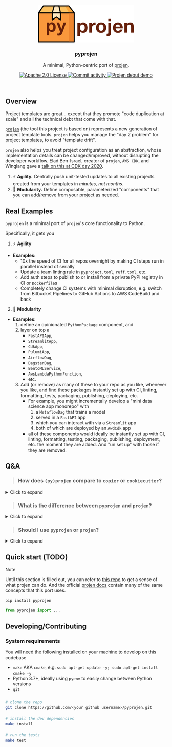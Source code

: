 <p align="center">
    <img src="https://raw.githubusercontent.com/mlops-club/pyprojen/c5b6755a803f7c6f18a42b7cea6f9eb9c917c417/logo.png">
    <h3 align="center">pyprojen</h3>
</p>

<p align="center">
  A minimal, Python-centric port of <a href="https://projen.io/">projen</a>.
</p>

<p align="center">
  <a href="https://opensource.org/licenses/Apache-2.0">
    <img src="https://img.shields.io/badge/License-Apache%202.0-blue?style=for-the-badge&logo=apache" alt="Apache 2.0 License">
  </a>
  <!-- <a href="https://gitpod.io/#https://github.com/mlops-club/pyprojen">
    <img src="https://img.shields.io/badge/Gitpod-ready--to--code-blue?style=for-the-badge&logo=gitpod" alt="Gitpod ready-to-code">
  </a> -->
  <a href="https://github.com/mlops-club/pyprojen/commits/main">
    <img src="https://img.shields.io/github/commit-activity/w/projen/projen?style=for-the-badge&logo=github" alt="Commit activity">
  </a>
  <a href="https://www.youtube.com/watch?v=SOWMPzXtTCw">
    <img src="https://img.shields.io/badge/Projen%20debut%20demo-red?style=for-the-badge&logo=youtube" alt="Projen debut demo">
  </a>
</p>

<br/>

## Overview

Project templates are great... except that they promote "code duplication at scale" and all the technical debt that come with that.

[`projen`](https://projen.io/) (the tool this project is based on) represents a new generation of project template tools. `projen` helps you manage the "day 2 problem" for project templates, to avoid "template drift".

`projen` also helps you treat project configuration as an abstraction, whose implementation details can be changed/improved, without disrupting the developer workflow. Elad Ben-Israel, creator of `projen`, `AWS CDK`, and Winglang gave a [talk on this at CDK day 2020](https://www.youtube.com/watch?v=SOWMPzXtTCw).

1. ⚡️ **Agility.** Centrally push unit-tested updates to all existing projects created from your templates in *minutes, not months*.
2. 🧱 **Modularity.** Define composable, parameterized "components" that you can add/remove from your project as needed.

## Real Examples

`pyprojen` is a minimal port of `projen`'s core functionality to Python.

Specifically, it gets you

1. ⚡️ **Agility**

  - **Examples:**
    - 10x the speed of CI for all repos overnight by making CI steps run in parallel instead of serially
    - Update a team linting rule in `pyproject.toml`, `ruff.toml`, etc.
    - Add auth steps to publish to or install from a private PyPI registry in CI or `Dockerfile`s
    - Completely change CI systems with minimal disruption, e.g. switch from Bitbucket Pipelines to GitHub Actions to AWS CodeBuild and back

2. 🧱 **Modularity**

  - **Examples**:
    1. define an opinionated `PythonPackage` component, and
    1. layer on top a
        - `FastAPIApp`,
        - `StreamlitApp`,
        - `CdkApp`,
        - `PulumiApp`,
        - `AirflowDag`,
        - `DagsterDag`,
        - `BentoMLService`,
        - `AwsLambdaPythonFunction`,
        - etc.
    1. Add (or remove) as many of these to your repo as you like, whenever you like, and find these packages instantly set up with CI, linting, formatting, tests, packaging, publishing, deploying, etc.
        - For example, you might incrementally develop a "mini data science app monorepo" with
          1. a `MetaflowDag` that trains a model
          1. served in a `FastAPI` app
          1. which you can interact with via a `Streamlit` app
          1. both of which are deployed by an `AwdCdk` app
        - all of these components would ideally be instantly set up with CI, linting, formatting, testing, packaging, publishing, deployment, etc. the moment they are added. And "un set up" with those if they are removed.

## Q&A

> ### How does `(py)projen` compare to `copier` or `cookiecutter`?

<details>
<summary>Click to expand</summary>

[`copier`](https://copier.readthedocs.io/en/stable/) is a reaction to `cookiecutter`, built to allow template updates to be propagated to existing projects.

1. **Migration.** The migration process for `(py)projen` is a single CLI command (`python .pyprojenrc.py`). Whereas the migration process for `copier` is [a bit more manual](https://copier.readthedocs.io/en/stable/updating/#how-the-update-works) and prone to errors.

2. **Composable components.** `copier` is more like `cookiecutter` in that it uses Jinja templates to generate a certain set of files. `(py)projen` lets you define re-usable components. You can add arbitrary numbers of these components to your project with different parameters and remove them just as easily.

That said, although `cookiecutter` and `copier` are more limited, they are also simpler.
</details>

> ### What is the difference between `pyprojen` and `projen`?

<details>
<summary>Click to expand</summary>

#### 1. Fundamentally, `projen` offers a few things:

1. A `Project`, `Component`, and `Construct` abstraction that lets you define reusable components that you can push updates to.
2. Primitive components like `TextFile`, `YamlFile`, `JsonFile`, `MarkdownFile`, etc. that you can compose to build "higher-level components".
3. A library of opinionated, higher-level components like `PythonProject`, `TypescriptProject`, `DockerCompose`, `GithubWorkflow`, ...
4. An opinionated "task runner" system (think `Makefile/Justfile`, `poetry` scripts, etc.) to define project-related commands.
5. A `projen new` command which creates the initial `.projenrc.py` config file for your project

#### 2. `pyprojen` implements [1] and [2] from the list above (the unopinionated parts).

It is up to you to create your own components with your own opinions on things like

- when, if, and how to manage virtual environments, e.g. `uv`, `pip`, `conda`, etc.
- which linter/formatter to use, e.g. `ruff`, `pre-commit`, etc.
- how to structure single- and multi-package repos (monorepos) and CI for them

Coming from tools like `cookiecutter` or `copier`, many people/teams prefer than using off-the-shelf templates or components.

#### 3. `pyprojen` is not a drop-in replacement for `projen`, but it tries to get close.

If you write components in Python using `pyprojen`, it should be easy to move them over to the `projen` Python bindings if you decide to.
</details>

> ### Should I use `pyprojen` or `projen`?

<details>
<summary>Click to expand</summary>

**TL;DR** Bias towards `projen`, unless you

1. Want a Python-first dev experience, and
2. Prefer to fully-define your own project template/components rather than using projen's existing project templates, higher-level components, or task runner system

`projen` is a larger project and is primarily maintained by developers at AWS. `projen`,

But to develop with `projen`, you either need to write TypeScript, or use generated Python bindings that invoke TypeScript.

If you are familiar with writing AWS CDK in Python, developing with `projen` in Python is a similar experience, because they both use Python bindings generated from TypeScript using the [JSII](https://github.com/aws/jsii) project.

This means:

1. Not all internals of the original TS/JS code is exposed in the TS bindings, e.g. private attributes. You can unexectedly hit dead ends when attributes or methods that are available in TS are simply not available in Python.
2. Step debugging is limited. The bindings are thin wrappers around a tool that invokes the original TypeScript/JavaScript code
3. Errors raised by python bindings are cryptic and difficult to parse.
4. Autocompletion is poor
5. You need to have NodeJS installed on your system and in CI
6. The JSII is a bit slow. (seconds not milliseconds)

> [!TIP]
> Since `projen`'s Python bindings and `pyprojen` have a nearly identical API, you could switch to `projen` if you want to join the larger TypeScript-based ecosystem.

</details>

## Quick start (TODO)

> [!NOTE]
> Until this section is filled out, you can refer to [this repo](https://github.com/phitoduck/phito-projen) to get a sense of what projen can do. And the official [projen docs](https://projen.io/) contain many of the same concepts that this port uses.

```bash
pip install pyprojen
```

```python
from pyprojen import ...
```

## Developing/Contributing

### System requirements

You will need the following installed on your machine to develop on this codebase

- `make` AKA `cmake`, e.g. `sudo apt-get update -y; sudo apt-get install cmake -y`
- Python 3.7+, ideally using `pyenv` to easily change between Python versions
- `git`

###

```bash
# clone the repo
git clone https://github.com/<your github username>/pyprojen.git

# install the dev dependencies
make install

# run the tests
make test
```
